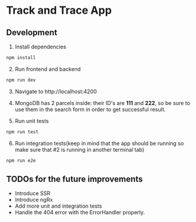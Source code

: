 # Track and Trace App

## Development

1. Install dependencies

```bash
npm install
```

2. Run frontend and backend 

```bash
npm run dev
```

3. Navigate to http://localhost:4200

4. MongoDB has 2 parcels inside: their ID's are **111** and **222**, so be sure to use them in the search form in order to get successful result.

5. Run unit tests

```bash
npm run test
```

6. Run integration tests(keep in mind that the app should be running so make sure that #2 is running in another terminal tab)

```bash
npm run e2e
```

## TODOs for the future improvements

- Introduce SSR
- Introduce ngRx
- Add more unit and integration tests
- Handle the 404 error with the ErrorHandler properly.
